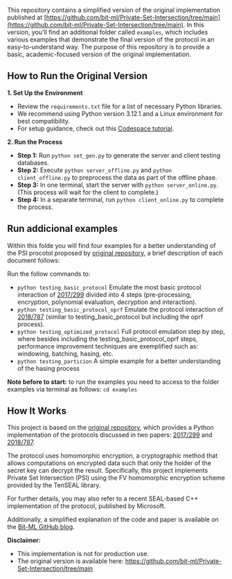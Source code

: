 This repository contains a simplified version of the original implementation published at [https://github.com/bit-ml/Private-Set-Intersection/tree/main](https://github.com/bit-ml/Private-Set-Intersection/tree/main). In this version, you'll find an additional folder called `examples`, which includes various examples that demonstrate the final version of the protocol in an easy-to-understand way. The purpose of this repository is to provide a basic, academic-focused version of the original implementation.
​
## How to Run the Original Version

**1. Set Up the Environment**  
- Review the `requirements.txt` file for a list of necessary Python libraries.
- We recommend using Python version 3.12.1 and a Linux environment for best compatibility.
- For setup guidance, check out this [Codespace tutorial](https://www.youtube.com/watch?v=_01iCF9sO1c&ab_channel=GitHub).

**2. Run the Process**  
- **Step 1:** Run `python set_gen.py` to generate the server and client testing databases.
- **Step 2:** Execute `python server_offline.py` and `python client_offline.py` to preprocess the data as part of the offline phase.
- **Step 3:** In one terminal, start the server with `python server_online.py`. (This process will wait for the client to complete.)
- **Step 4:** In a separate terminal, run `python client_online.py` to complete the process.

## Run addicional examples
Within this folde you will find four examples for a better understanding of the PSI procotol proposed by [original repository](https://github.com/bit-ml/Private-Set-Intersection), a brief description of each document follows: 

Run the follow commands to:
- `python testing_basic_protocol` Emulate the most basic protocol interaction of [2017/299](https://eprint.iacr.org/2017/299.pdf) divided into 4 steps (pre-processing, encryption, polynomial evaluation, decryption and interaction).
- `python testing_basic_protocol_oprf` Emulate the protocol interaction of [2018/787](https://eprint.iacr.org/2018/787.pdf) (similar to testing_basic_protocol but including the oprf process).
- `python testing_optimized_protocol` Full protocol emulation step by step, where besides including the testing_basic_protocol_oprf steps, performance improvement techniques are exemplified such as: windowing, batching, hasing, etc.
- `python testing_particion` A simple example for a better understanding of the hasing process

**Note before to start:** to run the examples you need to access to the folder examples via terminal as follows: `cd examples`

## How It Works

This project is based on the [original repository](https://github.com/bit-ml/Private-Set-Intersection), which provides a Python implementation of the protocols discussed in two papers: [2017/299](https://eprint.iacr.org/2017/299.pdf) and [2018/787](https://eprint.iacr.org/2018/787.pdf).

The protocol uses homomorphic encryption, a cryptographic method that allows computations on encrypted data such that only the holder of the secret key can decrypt the result. Specifically, this project implements Private Set Intersection (PSI) using the FV homomorphic encryption scheme provided by the TenSEAL library. 

For further details, you may also refer to a recent SEAL-based C++ implementation of the protocol, published by Microsoft.

Additionally, a simplified explanation of the code and paper is available on the [Bit-ML GitHub blog](https://bit-ml.github.io/blog/post/private-set-intersection-an-implementation-in-python/).

**Disclaimer:** 
* This implementation is not for production use.
* The original version is available here: https://github.com/bit-ml/Private-Set-Intersection/tree/main